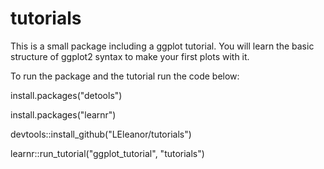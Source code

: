 # tutorials

This is a small package including a ggplot tutorial. You will learn the basic structure of ggplot2 syntax to make your first plots with it. 

To run the package and the tutorial run the code below: 

install.packages("detools")

install.packages("learnr")

devtools::install_github("LEleanor/tutorials")

learnr::run_tutorial("ggplot_tutorial", "tutorials")
